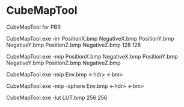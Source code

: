 # CubeMapTool
CubeMapTool for PBR

CubeMapTool.exe -irr PositionX.bmp NegativeX.bmp PositionY.bmp NegativeY.bmp PositionZ.bmp NegativeZ.bmp 128 128

CubeMapTool.exe -mip PositionX.bmp NegativeX.bmp PositionY.bmp NegativeY.bmp PositionZ.bmp NegativeZ.bmp

CubeMapTool.exe -mip Env.bmp <-hdr> <-bm>

CubeMapTool.exe -mip -sphere Env.bmp <-hdr> <-bm>

CubeMapTool.exe -lut LUT.bmp 256 256
